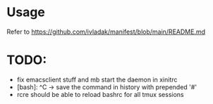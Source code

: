 # Usage

Refer to https://github.com/ivladak/manifest/blob/main/README.md

# TODO:
- fix emacsclient stuff and mb start the daemon in xinitrc
- [bash]: ^C -> save the command in history with prepended '#'
- rcre should be able to reload bashrc for all tmux sessions
